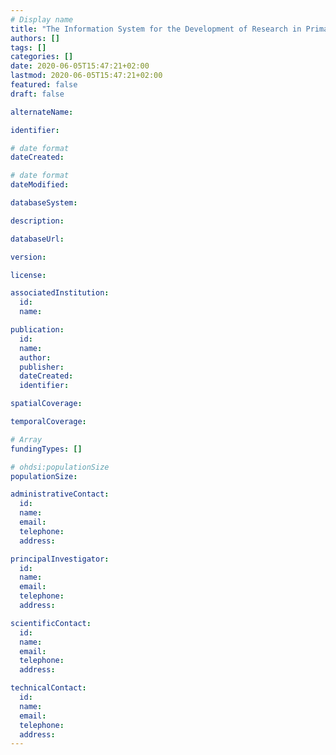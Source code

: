 ```yaml
---
# Display name
title: "The Information System for the Development of Research in Primary Care"
authors: []
tags: []
categories: []
date: 2020-06-05T15:47:21+02:00
lastmod: 2020-06-05T15:47:21+02:00 
featured: false
draft: false

alternateName: 

identifier: 

# date format
dateCreated: 

# date format
dateModified: 

databaseSystem: 

description: 

databaseUrl: 

version: 

license: 

associatedInstitution: 
  id: 
  name: 

publication: 
  id: 
  name: 
  author: 
  publisher: 
  dateCreated: 
  identifier: 

spatialCoverage: 

temporalCoverage: 

# Array
fundingTypes: []

# ohdsi:populationSize
populationSize: 

administrativeContact:
  id: 
  name: 
  email: 
  telephone: 
  address: 

principalInvestigator:
  id: 
  name: 
  email: 
  telephone: 
  address: 

scientificContact:
  id: 
  name: 
  email: 
  telephone: 
  address: 

technicalContact:
  id: 
  name: 
  email: 
  telephone: 
  address: 
---
```

